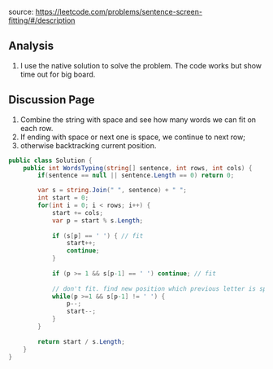 source: https://leetcode.com/problems/sentence-screen-fitting/#/description

## Analysis
1. I use the native solution to solve the problem. The code works but show time out for big board.

## Discussion Page
1. Combine the string with space and see how many words we can fit on each row. 
2. If ending with space or next one is space, we continue to next row;
3. otherwise backtracking current position.

```c#
public class Solution {
    public int WordsTyping(string[] sentence, int rows, int cols) {
        if(sentence == null || sentence.Length == 0) return 0;

        var s = string.Join(" ", sentence) + " ";
		int start = 0;
		for(int i = 0; i < rows; i++) {
			start += cols;
			var p = start % s.Length;
			
			if (s[p] == ' ') { // fit
				start++; 
				continue;
			}
			
			if (p >= 1 && s[p-1] == ' ') continue; // fit
			
			// don't fit. find new position which previous letter is space.
			while(p >=1 && s[p-1] != ' ') {
				p--;
				start--;
			}
		}
		
		return start / s.Length;
    }
}
```

